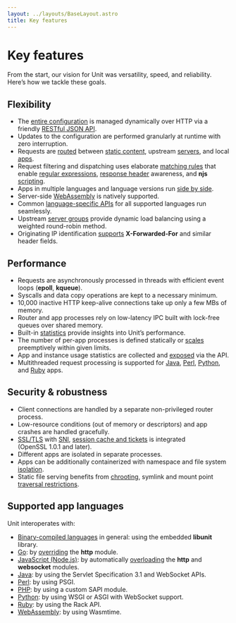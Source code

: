 ```yaml
---
layout: ../layouts/BaseLayout.astro
title: Key features
---
```

# Key features

From the start,
our vision for Unit was
versatility,
speed,
and reliability.
Here’s how we
tackle these goals.

## Flexibility

- The
  [entire configuration](controlapi.md#configuration-api)
  is managed dynamically over HTTP
  via a friendly
  [RESTful JSON API](controlapi.md#configuration-mgmt).
- Updates to the configuration
  are performed granularly at runtime
  with zero interruption.
- Requests are
  [routed](configuration.md#configuration-routes)
  between
  [static content](configuration.md#configuration-static),
  upstream
  [servers](configuration.md#configuration-proxy),
  and local
  [apps](configuration.md#configuration-applications).
- Request filtering and dispatching uses elaborate
  [matching rules](configuration.md#configuration-routes-matching)
  that enable
  [regular expressions](configuration.md#configuration-routes-matching-patterns),
  [response header](configuration.md#configuration-response-headers) awareness,
  and
  **njs**
  [scripting](scripting.md).
- Apps in multiple languages and language versions run
  [side by side](configuration.md#configuration-applications).
- Server-side [WebAssembly](configuration.md#configuration-wasm)
  is natively supported.
- Common
  [language-specific APIs](howto/index.md#howto-frameworks)
  for all supported languages run seamlessly.
- Upstream
  [server groups](configuration.md#configuration-upstreams)
  provide dynamic load balancing
  using a weighted round-robin method.
- Originating IP identification
  [supports](configuration.md#configuration-listeners-xff)
  **X-Forwarded-For** and similar header fields.

## Performance

- Requests are asynchronously processed in threads
  with efficient event loops
  (**epoll**, **kqueue**).
- Syscalls and data copy operations
  are kept to a necessary minimum.
- 10,000 inactive HTTP keep-alive connections
  take up only a few MBs of memory.
- Router and app processes rely on low-latency IPC
  built with lock-free queues
  over shared memory.
- Built-in
  [statistics](usagestats.md#configuration-stats)
  provide insights
  into Unit’s performance.
- The number of per-app processes
  is defined statically or
  [scales](configuration.md#configuration-proc-mgmt-prcs)
  preemptively
  within given limits.
- App and instance usage statistics
  are collected and
  [exposed](usagestats.md#configuration-stats)
  via the API.
- Multithreaded request processing
  is supported for
  [Java](configuration.md#configuration-java),
  [Perl](configuration.md#configuration-perl),
  [Python](configuration.md#configuration-python),
  and
  [Ruby](configuration.md#configuration-ruby)
  apps.

## Security & robustness

- Client connections
  are handled
  by a separate non-privileged router process.
- Low-resource conditions
  (out of memory or descriptors)
  and app crashes
  are handled gracefully.
- [SSL/TLS](certificates.md#configuration-ssl)
  with
  [SNI](configuration.md#configuration-listeners-ssl),
  [session cache and tickets](configuration.md#configuration-listeners-ssl-sessions)
  is integrated
  (OpenSSL 1.0.1 and later).
- Different apps
  are isolated
  in separate processes.
- Apps can be additionally containerized
  with namespace and file system
  [isolation](configuration.md#configuration-proc-mgmt-isolation).
- Static file serving benefits from
  [chrooting](configuration.md#configuration-share-path),
  symlink and mount point
  [traversal restrictions](configuration.md#configuration-share-resolution).

## Supported app languages

Unit interoperates with:

- [Binary-compiled languages](https://www.nginx.com/blog/nginx-unit-adds-assembly-language-support/)
  in general:
  using the embedded **libunit** library.
- [Go](configuration.md#configuration-go):
  by
  [overriding](configuration.md#updating-go-apps)
  the **http** module.
- [JavaScript (Node.js)](configuration.md#configuration-nodejs):
  by automatically
  [overloading](installation.md#installation-nodejs-package)
  the **http** and **websocket** modules.
- [Java](configuration.md#configuration-java):
  by using the Servlet Specification 3.1 and WebSocket APIs.
- [Perl](configuration.md#configuration-perl):
  by using PSGI.
- [PHP](configuration.md#configuration-php):
  by using a custom SAPI module.
- [Python](configuration.md#configuration-python):
  by using WSGI or ASGI
  with WebSocket support.
- [Ruby](configuration.md#configuration-ruby):
  by using the Rack API.
- [WebAssembly](configuration.md#configuration-wasm):
  by using Wasmtime.
